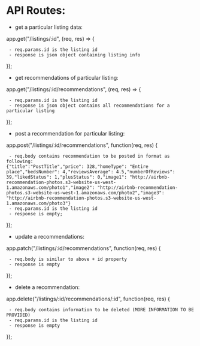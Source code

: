 

# API Routes:

 - get a particular listing data:
 
app.get("/listings/:id", (req, res) => {

     - req.params.id is the listing id 
     - response is json object containing listing info 
});

 - get recommendations of particular listing:
 
app.get("/listings/:id/recommendations", (req, res) => {

     - req.params.id is the listing id 
     - response is json object contains all recommendations for a particular listing
});

 - post a recommendation for particular listing:

app.post("/listings/:id/recommendations", function(req, res) {

     - req.body contains recommendation to be posted in format as following:
    {"title":"PostTitle","price": 328,"homeType": "Entire place","bedsNumber": 4,"reviewsAverage": 4.5,"numberOfReviews": 39,"likedStatus": 1,"plusStatus": 0,"image1": "http://airbnb-recommendation-photos.s3-website-us-west-1.amazonaws.com/photo1","image2": "http://airbnb-recommendation-photos.s3-website-us-west-1.amazonaws.com/photo2","image3": "http://airbnb-recommendation-photos.s3-website-us-west-1.amazonaws.com/photo3"}
     - req.params.id is the listing id 
     - response is empty;
});

 - update a recommendations:
 
app.patch("/listings/:id/recommendations", function(req, res) {

     - req.body is similar to above + id property 
     - response is empty
});

 - delete a recommendation:

app.delete("/listings/:id/recommendations/:id", function(req, res) {

     - req.body contains information to be deleted (MORE INFORMATION TO BE PROVIDED)
     - req.params.id is the listing id 
     - response is empty
});
